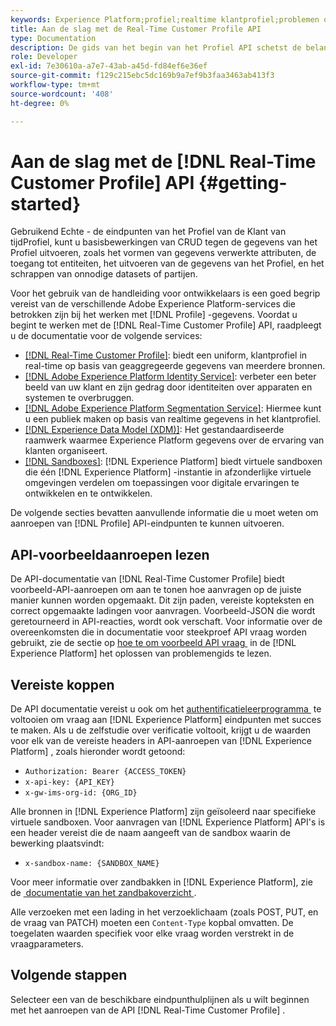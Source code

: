 ```yaml
---
keywords: Experience Platform;profiel;realtime klantprofiel;problemen oplossen;API
title: Aan de slag met de Real-Time Customer Profile API
type: Documentation
description: De gids van het begin van het Profiel API schetst de belangrijkste concepten en de basisfunctionaliteit die u moet kennen om eindpunten van API van het Profiel van de Klant in real time te gebruiken om basisbewerkingen van CRUD tegen de gegevens van het Profiel uit te voeren.
role: Developer
exl-id: 7e30610a-a7e7-43ab-a45d-fd84ef6e36ef
source-git-commit: f129c215ebc5dc169b9a7ef9b3faa3463ab413f3
workflow-type: tm+mt
source-wordcount: '408'
ht-degree: 0%

---
```


# Aan de slag met de [!DNL Real-Time Customer Profile] API {#getting-started}

Gebruikend Echte - de eindpunten van het Profiel van de Klant van tijdProfiel, kunt u basisbewerkingen van CRUD tegen de gegevens van het Profiel uitvoeren, zoals het vormen van gegevens verwerkte attributen, de toegang tot entiteiten, het uitvoeren van de gegevens van het Profiel, en het schrappen van onnodige datasets of partijen.

Voor het gebruik van de handleiding voor ontwikkelaars is een goed begrip vereist van de verschillende Adobe Experience Platform-services die betrokken zijn bij het werken met [!DNL Profile] -gegevens. Voordat u begint te werken met de [!DNL Real-Time Customer Profile] API, raadpleegt u de documentatie voor de volgende services:

* [[!DNL Real-Time Customer Profile]](../home.md): biedt een uniform, klantprofiel in real-time op basis van geaggregeerde gegevens van meerdere bronnen.
* [[!DNL Adobe Experience Platform Identity Service]](../../identity-service/home.md): verbeter een beter beeld van uw klant en zijn gedrag door identiteiten over apparaten en systemen te overbruggen.
* [[!DNL Adobe Experience Platform Segmentation Service]](../../segmentation/home.md): Hiermee kunt u een publiek maken op basis van realtime gegevens in het klantprofiel.
* [[!DNL Experience Data Model (XDM)]](../../xdm/home.md): Het gestandaardiseerde raamwerk waarmee Experience Platform gegevens over de ervaring van klanten organiseert.
* [[!DNL Sandboxes]](../../sandboxes/home.md): [!DNL Experience Platform] biedt virtuele sandboxen die één [!DNL Experience Platform] -instantie in afzonderlijke virtuele omgevingen verdelen om toepassingen voor digitale ervaringen te ontwikkelen en te ontwikkelen.

De volgende secties bevatten aanvullende informatie die u moet weten om aanroepen van [!DNL Profile] API-eindpunten te kunnen uitvoeren.

## API-voorbeeldaanroepen lezen

De API-documentatie van [!DNL Real-Time Customer Profile] biedt voorbeeld-API-aanroepen om aan te tonen hoe aanvragen op de juiste manier kunnen worden opgemaakt. Dit zijn paden, vereiste kopteksten en correct opgemaakte ladingen voor aanvragen. Voorbeeld-JSON die wordt geretourneerd in API-reacties, wordt ook verschaft. Voor informatie over de overeenkomsten die in documentatie voor steekproef API vraag worden gebruikt, zie de sectie op [&#x200B; hoe te om voorbeeld API vraag &#x200B;](../../landing/troubleshooting.md#how-do-i-format-an-api-request) in de [!DNL Experience Platform] het oplossen van problemengids te lezen.

## Vereiste koppen

De API documentatie vereist u ook om het [&#x200B; authentificatieleerprogramma &#x200B;](https://www.adobe.com/go/platform-api-authentication-en) te voltooien om vraag aan [!DNL Experience Platform] eindpunten met succes te maken. Als u de zelfstudie over verificatie voltooit, krijgt u de waarden voor elk van de vereiste headers in API-aanroepen van [!DNL Experience Platform] , zoals hieronder wordt getoond:

* `Authorization: Bearer {ACCESS_TOKEN}`
* `x-api-key: {API_KEY}`
* `x-gw-ims-org-id: {ORG_ID}`

Alle bronnen in [!DNL Experience Platform] zijn geïsoleerd naar specifieke virtuele sandboxen. Voor aanvragen van [!DNL Experience Platform] API&#39;s is een header vereist die de naam aangeeft van de sandbox waarin de bewerking plaatsvindt:

* `x-sandbox-name: {SANDBOX_NAME}`

Voor meer informatie over zandbakken in [!DNL Experience Platform], zie de [&#x200B; documentatie van het zandbakoverzicht &#x200B;](../../sandboxes/home.md).

Alle verzoeken met een lading in het verzoeklichaam (zoals POST, PUT, en de vraag van PATCH) moeten een `Content-Type` kopbal omvatten. De toegelaten waarden specifiek voor elke vraag worden verstrekt in de vraagparameters.

## Volgende stappen

Selecteer een van de beschikbare eindpunthulplijnen als u wilt beginnen met het aanroepen van de API [!DNL Real-Time Customer Profile] .

